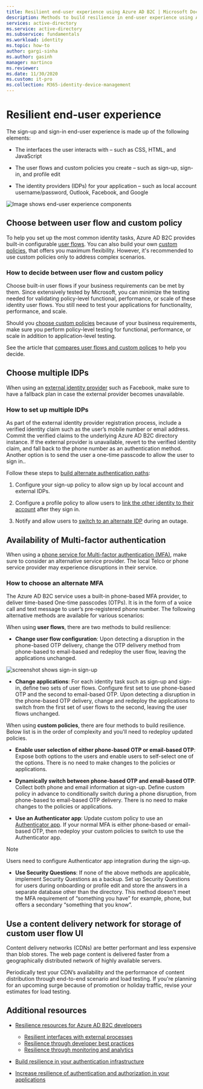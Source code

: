 ```yaml
---
title: Resilient end-user experience using Azure AD B2C | Microsoft Docs
description: Methods to build resilience in end-user experience using Azure AD B2C
services: active-directory 
ms.service: active-directory
ms.subservice: fundamentals 
ms.workload: identity
ms.topic: how-to
author: gargi-sinha
ms.author: gasinh
manager: martinco
ms.reviewer: 
ms.date: 11/30/2020
ms.custom: it-pro
ms.collection: M365-identity-device-management
---
```


# Resilient end-user experience

The sign-up and sign-in end-user experience is made up of the following elements:

- The interfaces the user interacts with – such as CSS, HTML, and JavaScript

- The user flows and custom policies you create – such as sign-up, sign-in, and profile edit

- The identity providers (IDPs) for your application – such as local account username/password, Outlook, Facebook, and Google

![Image shows end-user experience components](media/resilient-end-user-experience/end-user-experience-architecture.png)

## Choose between user flow and custom policy  

To help you set up the most common identity tasks, Azure AD B2C provides built-in configurable [user flows](https://docs.microsoft.com/azure/active-directory-b2c/user-flow-overview). You can also build your own [custom policies](https://docs.microsoft.com/azure/active-directory-b2c/custom-policy-overview), that offers you maximum flexibility. However, it's recommended to use custom policies only to address complex scenarios.

### How to decide between user flow and custom policy

Choose built-in user flows if your business requirements can be met by them. Since extensively tested by Microsoft, you can minimize the testing needed for validating policy-level functional, performance, or scale of these identity user flows. You still need to test your applications for functionality, performance, and scale.

Should you [choose custom policies](https://docs.microsoft.com/azure/active-directory-b2c/custom-policy-get-started) because of your business requirements, make sure you perform policy-level testing for functional, performance, or scale in addition to application-level testing.

See the article that [compares user flows and custom polices](https://docs.microsoft.com/azure/active-directory-b2c/custom-policy-overview#comparing-user-flows-and-custom-policies) to help you decide.

## Choose multiple IDPs

When using an [external identity provider](https://docs.microsoft.com/azure/active-directory-b2c/technical-overview#external-identity-providers) such as Facebook, make sure to have a fallback plan in case the external provider becomes unavailable.

### How to set up multiple IDPs

As part of the external identity provider registration process, include a verified identity claim such as the user’s mobile number or email address. Commit the verified claims to the underlying Azure AD B2C directory instance. If the external provider is unavailable, revert to the verified identity claim, and fall back to the phone number as an authentication method. Another option is to send the user a one-time passcode to allow the user to sign in..

 Follow these steps to [build alternate authentication paths](https://github.com/azure-ad-b2c/samples/tree/master/policies/idps-filter):

 1. Configure your sign-up policy to allow sign up by local account and external IDPs.

 2. Configure a profile policy to allow users to [link the other identity to their account](https://github.com/Azure-Samples/active-directory-b2c-advanced-policies/tree/master/account-linking) after they sign in.

 3. Notify and allow users to [switch to an alternate IDP](https://docs.microsoft.com/azure/active-directory-b2c/custom-policy-ui-customization#configure-dynamic-custom-page-content-uri) during an outage.

## Availability of Multi-factor authentication

When using a [phone service for Multi-factor authentication (MFA)](https://docs.microsoft.com/azure/active-directory-b2c/phone-authentication), make sure to consider an alternative service provider. The local Telco or phone service provider may experience disruptions in their service.

### How to choose an alternate MFA  

The Azure AD B2C service uses a built-in phone-based MFA provider, to deliver time-based One-time passcodes (OTPs). It is in the form of a voice call and text message to user’s pre-registered phone number. The following alternative methods are available for various scenarios:

When using **user flows**, there are two methods to build resilience:

- **Change user flow configuration**:  Upon detecting a disruption in the phone-based OTP delivery, change the OTP delivery method from phone-based to email-based and redeploy the user flow, leaving the applications unchanged.

![screenshot shows sign-in sign-up](media/resilient-end-user-experience/create-sign-in.png)

- **Change applications**: For each identity task such as sign-up and sign-in, define two sets of user flows. Configure first set to use phone-based OTP and the second to email-based OTP. Upon detecting a disruption in the phone-based OTP delivery, change and redeploy the applications to switch from the first set of user flows to the second, leaving the user flows unchanged.  

When using **custom policies**, there are four methods to build resilience. Below list is in the order of complexity and you'll need to redeploy updated policies.

- **Enable user selection of either phone-based OTP or email-based OTP**: Expose both options to the users and enable users to self-select one of the options. There is no need to make changes to the policies or applications.

- **Dynamically switch between phone-based OTP and email-based OTP**:  Collect both phone and email information at sign-up. Define custom policy in advance to conditionally switch during a phone disruption, from phone-based to email-based OTP delivery. There is no need to make changes to the policies or applications.

- **Use an Authenticator app**: Update custom policy to use an [Authenticator app](https://github.com/azure-ad-b2c/samples/tree/master/policies/custom-mfa-totp). If your normal MFA is either phone-based or email-based OTP, then redeploy your custom policies to switch to use the Authenticator app.

>[!Note]
>Users need to configure Authenticator app integration during the sign-up.

- **Use Security Questions**: If none of the above methods are applicable, implement Security Questions as a backup. Set up Security Questions for users during onboarding or profile edit and store the answers in a separate database other than the directory. This method doesn't meet the MFA requirement of “something you have” for example, phone, but offers a secondary “something that you know”.

## Use a content delivery network for storage of custom user flow UI

Content delivery networks (CDNs) are better performant and less expensive than blob stores. The web page content is delivered faster from a geographically distributed network of highly available servers.  

Periodically test your CDN’s availability and the performance of content distribution through end-to-end scenario and load testing. If you're planning for an upcoming surge because of promotion or holiday traffic, revise your estimates for load testing.
  
## Additional resources

- [Resilience resources for Azure AD B2C developers](resilience-b2c.md)
  
  - [Resilient interfaces with external processes](resilient-external-processes.md)
  - [Resilience through developer best practices](resilience-b2c-developer-best-practices.md)
  - [Resilience through monitoring and analytics](resilience-with-monitoring-alerting.md)
- [Build resilience in your authentication infrastructure](aka.ms/azureadresilience/admin)
- [Increase resilience of authentication and authorization in your applications](aka.ms/azureadresilience/developer)
